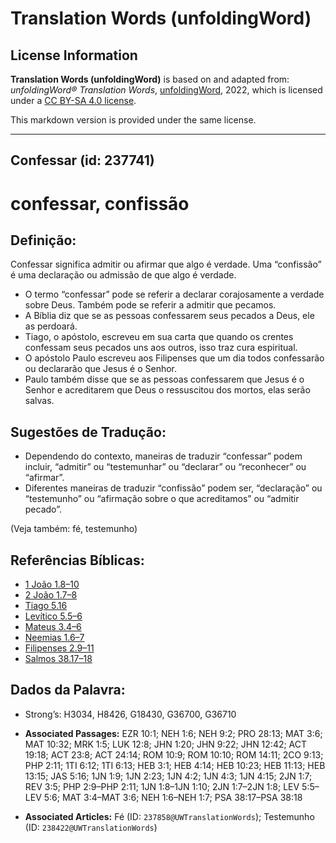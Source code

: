 # Translation Words (unfoldingWord)

## License Information

**Translation Words (unfoldingWord)** is based on and adapted from: _unfoldingWord® Translation Words_, [unfoldingWord](https://unfoldingword.org/utw), 2022, which is licensed under a [CC BY-SA 4.0 license](https://creativecommons.org/licenses/by-sa/4.0/legalcode.en).

This markdown version is provided under the same license.



--------------------------------

## Confessar (id: 237741)

confessar, confissão
====================

Definição:
----------

Confessar significa admitir ou afirmar que algo é verdade. Uma “confissão” é uma declaração ou admissão de que algo é verdade.

* O termo “confessar” pode se referir a declarar corajosamente a verdade sobre Deus. Também pode se referir a admitir que pecamos.
* A Bíblia diz que se as pessoas confessarem seus pecados a Deus, ele as perdoará.
* Tiago, o apóstolo, escreveu em sua carta que quando os crentes confessam seus pecados uns aos outros, isso traz cura espiritual.
* O apóstolo Paulo escreveu aos Filipenses que um dia todos confessarão ou declararão que Jesus é o Senhor.
* Paulo também disse que se as pessoas confessarem que Jesus é o Senhor e acreditarem que Deus o ressuscitou dos mortos, elas serão salvas.

Sugestões de Tradução:
----------------------

* Dependendo do contexto, maneiras de traduzir “confessar” podem incluir, “admitir” ou “testemunhar” ou “declarar” ou “reconhecer” ou “afirmar”.
* Diferentes maneiras de traduzir “confissão” podem ser, “declaração” ou “testemunho” ou “afirmação sobre o que acreditamos” ou “admitir pecado”.

(Veja também: fé, testemunho)

Referências Bíblicas:
---------------------

* [1 João 1\.8–10](https://ref.ly/1John1:8-1John1:10)
* [2 João 1\.7–8](https://ref.ly/2John1:7-2John1:8)
* [Tiago 5\.16](https://ref.ly/Jas5:16)
* [Levítico 5\.5–6](https://ref.ly/Lev5:5-Lev5:6)
* [Mateus 3\.4–6](https://ref.ly/Matt3:4-Matt3:6)
* [Neemias 1\.6–7](https://ref.ly/Neh1:6-Neh1:7)
* [Filipenses 2\.9–11](https://ref.ly/Phil2:9-Phil2:11)
* [Salmos 38\.17–18](https://ref.ly/Ps38:17-Ps38:18)

Dados da Palavra:
-----------------

* Strong’s: H3034, H8426, G18430, G36700, G36710

* **Associated Passages:** EZR 10:1; NEH 1:6; NEH 9:2; PRO 28:13; MAT 3:6; MAT 10:32; MRK 1:5; LUK 12:8; JHN 1:20; JHN 9:22; JHN 12:42; ACT 19:18; ACT 23:8; ACT 24:14; ROM 10:9; ROM 10:10; ROM 14:11; 2CO 9:13; PHP 2:11; 1TI 6:12; 1TI 6:13; HEB 3:1; HEB 4:14; HEB 10:23; HEB 11:13; HEB 13:15; JAS 5:16; 1JN 1:9; 1JN 2:23; 1JN 4:2; 1JN 4:3; 1JN 4:15; 2JN 1:7; REV 3:5; PHP 2:9–PHP 2:11; 1JN 1:8–1JN 1:10; 2JN 1:7–2JN 1:8; LEV 5:5–LEV 5:6; MAT 3:4–MAT 3:6; NEH 1:6–NEH 1:7; PSA 38:17–PSA 38:18
* **Associated Articles:** Fé (ID: `237858@UWTranslationWords`); Testemunho (ID: `238422@UWTranslationWords`)

